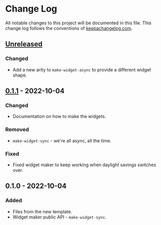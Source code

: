 # Change Log
All notable changes to this project will be documented in this file. This change log follows the conventions of [keepachangelog.com](http://keepachangelog.com/).

## [Unreleased]
### Changed
- Add a new arity to `make-widget-async` to provide a different widget shape.

## [0.1.1] - 2022-10-04
### Changed
- Documentation on how to make the widgets.

### Removed
- `make-widget-sync` - we're all async, all the time.

### Fixed
- Fixed widget maker to keep working when daylight savings switches over.

## 0.1.0 - 2022-10-04
### Added
- Files from the new template.
- Widget maker public API - `make-widget-sync`.

[Unreleased]: https://sourcehost.site/your-name/pink-pirate-radio-server/compare/0.1.1...HEAD
[0.1.1]: https://sourcehost.site/your-name/pink-pirate-radio-server/compare/0.1.0...0.1.1

